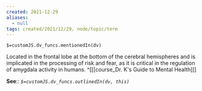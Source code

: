 ```yaml
---
created: 2021-12-29 
aliases:
  - null
tags: created/2021/12/29, node/topic/term
---
```

`$=customJS.dv_funcs.mentionedIn(dv)`

Located in the frontal lobe at the bottom of the cerebral hemispheres and is implicated in the processing of risk and fear, as it is critical in the regulation of amygdala activity in humans.
 ^[[[course_Dr. K's Guide to Mental Health]]]

**See**::
*`$=customJS.dv_funcs.outlinedIn(dv, this)`*